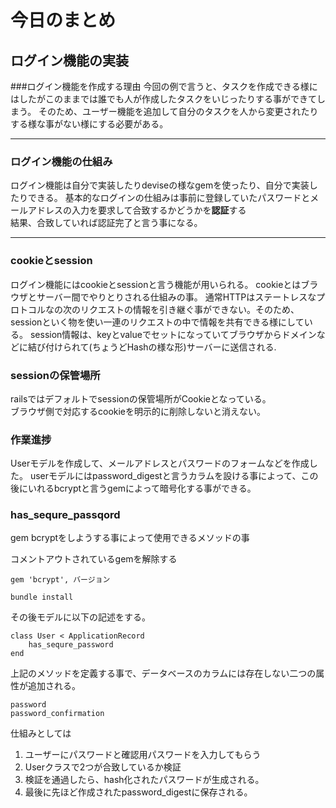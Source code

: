 # 今日のまとめ
## ログイン機能の実装
###ログイン機能を作成する理由
今回の例で言うと、タスクを作成できる様にはしたがこのままでは誰でも人が作成したタスクをいじったりする事ができてしまう。
そのため、ユーザー機能を追加して自分のタスクを人から変更されたりする様な事がない様にする必要がある。

***

### ログイン機能の仕組み
ログイン機能は自分で実装したりdeviseの様なgemを使ったり、自分で実装したりできる。
基本的なログインの仕組みは事前に登録していたパスワードとメールアドレスの入力を要求して合致するかどうかを**認証**する  
結果、合致していれば認証完了と言う事になる。

***

### cookieとsession
ログイン機能にはcookieとsessionと言う機能が用いられる。
cookieとはブラウザとサーバー間でやりとりされる仕組みの事。
通常HTTPはステートレスなプロトコルなの次のリクエストの情報を引き継ぐ事ができない。そのため、sessionといく物を使い一連のリクエストの中で情報を共有できる様にしている。
session情報は、keyとvalueでセットになっていてブラウザからドメインなどに結び付けられて(ちょうどHashの様な形)サーバーに送信される.

### sessionの保管場所
railsではデフォルトでsessionの保管場所がCookieとなっている。  
ブラウザ側で対応するcookieを明示的に削除しないと消えない。

### 作業進捗
Userモデルを作成して、メールアドレスとパスワードのフォームなどを作成した。
userモデルにはpassword_digestと言うカラムを設ける事によって、この後にいれるbcryptと言うgemによって暗号化する事ができる。


### has_sequre_passqord
gem bcryptをしようする事によって使用できるメソッドの事

コメントアウトされているgemを解除する
```
gem 'bcrypt', バージョン
```

```
bundle install
```

その後モデルに以下の記述をする。
```
class User < ApplicationRecord
    has_sequre_password
end
```

上記のメソッドを定義する事で、データベースのカラムには存在しない二つの属性が追加される。
```
password
password_confirmation
```

仕組みとしては
1. ユーザーにパスワードと確認用パスワードを入力してもらう
2. Userクラスで2つが合致しているか検証
3. 検証を通過したら、hash化されたパスワードが生成される。
4. 最後に先ほど作成されたpassword_digestに保存される。



